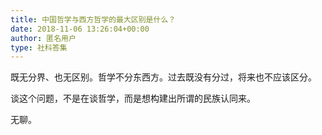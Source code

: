 ```yaml
---
title: 中国哲学与西方哲学的最大区别是什么？
date: 2018-11-06 13:26:04+00:00
author: 匿名用户
type: 社科答集
---
```

既无分界、也无区别。哲学不分东西方。过去既没有分过，将来也不应该区分。

谈这个问题，不是在谈哲学，而是想构建出所谓的民族认同来。

无聊。


